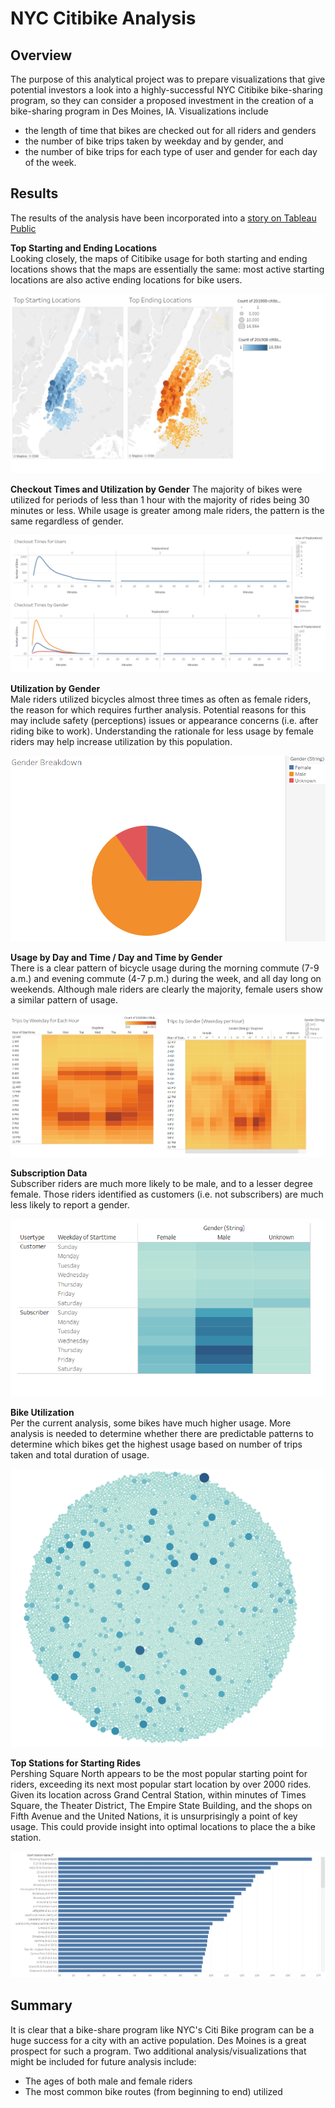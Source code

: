 # NYC Citibike Analysis

## Overview
The purpose of this analytical project was to prepare visualizations that give potential investors a look into a highly-successful NYC Citibike bike-sharing program, so they can consider a proposed investment in the creation of a bike-sharing program in Des Moines, IA. Visualizations include
- the length of time that bikes are checked out for all riders and genders
- the number of bike trips taken by weekday and by gender, and
- the number of bike trips for each type of user and gender for each day of the week.

## Results
The results of the analysis have been incorporated into a [story on Tableau Public](https://public.tableau.com/app/profile/laura.blabac/viz/NYCBikesharing_16409893141610/LessonsfromNYCCitiBike)

**Top Starting and Ending Locations**  
Looking closely, the maps of Citibike usage for both starting and ending locations shows that the maps are essentially the same: most active starting locations are also active ending locations for bike users.

![Starting_Ending_Locations](https://github.com/leblabac/bikesharing/blob/main/images/Starting_Ending_Locations.png)

**Checkout Times and Utilization by Gender**
The majority of bikes were utilized for periods of less than 1 hour with the majority of rides being 30 minutes or less. While usage is greater among male riders, the pattern is the same regardless of gender.

![Checkout Times_Duration](https://github.com/leblabac/bikesharing/blob/main/images/Checkout%20Times_Duration.png)

**Utilization by Gender**  
Male riders utilized bicycles almost three times as often as female riders, the reason for which requires further analysis.  Potential reasons for this may include  safety (perceptions) issues or appearance concerns (i.e. after riding bike to work). Understanding the rationale for less usage by female riders may help increase utilization by this population.

![Gender Breakdown](https://github.com/leblabac/bikesharing/blob/main/images/gender%20breakdown.png)

**Usage by Day and Time / Day and Time by Gender**  
There is a clear pattern of bicycle usage during the morning commute (7-9 a.m.) and evening commute (4-7 p.m.) during the week, and all day long on weekends. Although male riders are clearly the majority, female users show a similar pattern of usage.

![Usage by Day](https://github.com/leblabac/bikesharing/blob/main/images/Trips_by_weekday.png)

**Subscription Data**  
Subscriber riders are much more likely to be male, and to a lesser degree female. Those riders identified as customers (i.e. not subscribers) are much less likely to report a gender.

![Subscription Data](https://github.com/leblabac/bikesharing/blob/main/images/Trips_by_user.png)

**Bike Utilization**  
Per the current analysis, some bikes have much higher usage. More analysis is needed to determine whether there are predictable patterns to determine which bikes get the highest usage based on number of trips taken and total duration of usage.

![Bike Utilization](https://github.com/leblabac/bikesharing/blob/main/images/BikeUtilization.png)

**Top Stations for Starting Rides**    
Pershing Square North appears to be the most popular starting point for riders, exceeding its next most popular start location by over 2000 rides. Given its location across Grand Central Station, within minutes of Times Square, the Theater District, The Empire State Building, and the shops on Fifth Avenue and the United Nations, it is unsurprisingly a point of key usage. This could provide insight into optimal locations to place the a bike station.

![Top Locations](https://github.com/leblabac/bikesharing/blob/main/images/PopularStartLocations.png)

## Summary
It is clear that a bike-share program like NYC's Citi Bike program can be a huge success for a city with an active population.  Des Moines is a great prospect for such a program. Two additional analysis/visualizations that might be included for future analysis include:
- The ages of both male and female riders
- The most common bike routes (from beginning to end) utilized
